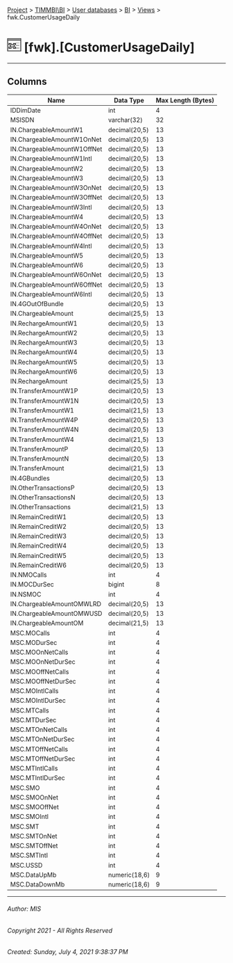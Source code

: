 #### 

[Project](../../../../index.md) > [TIMMBI\\BI](../../../index.md) > [User databases](../../index.md) > [BI](../index.md) > [Views](Views.md) > fwk.CustomerUsageDaily

# ![Views](../../../../Images/View32.png) [fwk].[CustomerUsageDaily]

---

## <a name="#columns"></a>Columns

| Name | Data Type | Max Length (Bytes) |
|---|---|---|
| IDDimDate | int | 4 |
| MSISDN | varchar(32) | 32 |
| IN.ChargeableAmountW1 | decimal(20,5) | 13 |
| IN.ChargeableAmountW1OnNet | decimal(20,5) | 13 |
| IN.ChargeableAmountW1OffNet | decimal(20,5) | 13 |
| IN.ChargeableAmountW1Intl | decimal(20,5) | 13 |
| IN.ChargeableAmountW2 | decimal(20,5) | 13 |
| IN.ChargeableAmountW3 | decimal(20,5) | 13 |
| IN.ChargeableAmountW3OnNet | decimal(20,5) | 13 |
| IN.ChargeableAmountW3OffNet | decimal(20,5) | 13 |
| IN.ChargeableAmountW3Intl | decimal(20,5) | 13 |
| IN.ChargeableAmountW4 | decimal(20,5) | 13 |
| IN.ChargeableAmountW4OnNet | decimal(20,5) | 13 |
| IN.ChargeableAmountW4OffNet | decimal(20,5) | 13 |
| IN.ChargeableAmountW4Intl | decimal(20,5) | 13 |
| IN.ChargeableAmountW5 | decimal(20,5) | 13 |
| IN.ChargeableAmountW6 | decimal(20,5) | 13 |
| IN.ChargeableAmountW6OnNet | decimal(20,5) | 13 |
| IN.ChargeableAmountW6OffNet | decimal(20,5) | 13 |
| IN.ChargeableAmountW6Intl | decimal(20,5) | 13 |
| IN.4GOutOfBundle | decimal(20,5) | 13 |
| IN.ChargeableAmount | decimal(25,5) | 13 |
| IN.RechargeAmountW1 | decimal(20,5) | 13 |
| IN.RechargeAmountW2 | decimal(20,5) | 13 |
| IN.RechargeAmountW3 | decimal(20,5) | 13 |
| IN.RechargeAmountW4 | decimal(20,5) | 13 |
| IN.RechargeAmountW5 | decimal(20,5) | 13 |
| IN.RechargeAmountW6 | decimal(20,5) | 13 |
| IN.RechargeAmount | decimal(25,5) | 13 |
| IN.TransferAmountW1P | decimal(20,5) | 13 |
| IN.TransferAmountW1N | decimal(20,5) | 13 |
| IN.TransferAmountW1 | decimal(21,5) | 13 |
| IN.TransferAmountW4P | decimal(20,5) | 13 |
| IN.TransferAmountW4N | decimal(20,5) | 13 |
| IN.TransferAmountW4 | decimal(21,5) | 13 |
| IN.TransferAmountP | decimal(20,5) | 13 |
| IN.TransferAmountN | decimal(20,5) | 13 |
| IN.TransferAmount | decimal(21,5) | 13 |
| IN.4GBundles | decimal(20,5) | 13 |
| IN.OtherTransactionsP | decimal(20,5) | 13 |
| IN.OtherTransactionsN | decimal(20,5) | 13 |
| IN.OtherTransactions | decimal(21,5) | 13 |
| IN.RemainCreditW1 | decimal(20,5) | 13 |
| IN.RemainCreditW2 | decimal(20,5) | 13 |
| IN.RemainCreditW3 | decimal(20,5) | 13 |
| IN.RemainCreditW4 | decimal(20,5) | 13 |
| IN.RemainCreditW5 | decimal(20,5) | 13 |
| IN.RemainCreditW6 | decimal(20,5) | 13 |
| IN.NMOCalls | int | 4 |
| IN.MOCDurSec | bigint | 8 |
| IN.NSMOC | int | 4 |
| IN.ChargeableAmountOMWLRD | decimal(20,5) | 13 |
| IN.ChargeableAmountOMWUSD | decimal(20,5) | 13 |
| IN.ChargeableAmountOM | decimal(21,5) | 13 |
| MSC.MOCalls | int | 4 |
| MSC.MODurSec | int | 4 |
| MSC.MOOnNetCalls | int | 4 |
| MSC.MOOnNetDurSec | int | 4 |
| MSC.MOOffNetCalls | int | 4 |
| MSC.MOOffNetDurSec | int | 4 |
| MSC.MOIntlCalls | int | 4 |
| MSC.MOIntlDurSec | int | 4 |
| MSC.MTCalls | int | 4 |
| MSC.MTDurSec | int | 4 |
| MSC.MTOnNetCalls | int | 4 |
| MSC.MTOnNetDurSec | int | 4 |
| MSC.MTOffNetCalls | int | 4 |
| MSC.MTOffNetDurSec | int | 4 |
| MSC.MTIntlCalls | int | 4 |
| MSC.MTIntlDurSec | int | 4 |
| MSC.SMO | int | 4 |
| MSC.SMOOnNet | int | 4 |
| MSC.SMOOffNet | int | 4 |
| MSC.SMOIntl | int | 4 |
| MSC.SMT | int | 4 |
| MSC.SMTOnNet | int | 4 |
| MSC.SMTOffNet | int | 4 |
| MSC.SMTIntl | int | 4 |
| MSC.USSD | int | 4 |
| MSC.DataUpMb | numeric(18,6) | 9 |
| MSC.DataDownMb | numeric(18,6) | 9 |


---

###### Author:  MIS

###### Copyright 2021 - All Rights Reserved

###### Created: Sunday, July 4, 2021 9:38:37 PM

